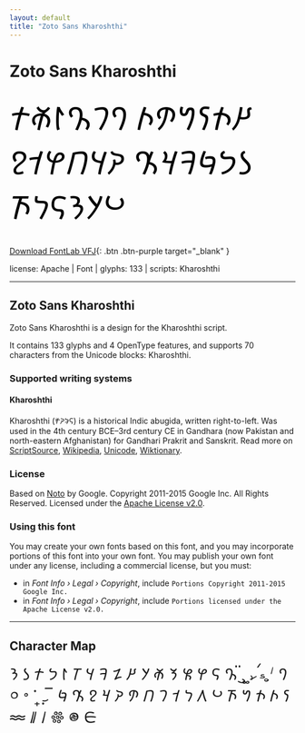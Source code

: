 ```yaml
---
layout: default
title: "Zoto Sans Kharoshthi"
---
```


# Zoto Sans Kharoshthi

<div contenteditable="true" style="font-family: Zoto Sans Kharoshthi; font-size: 4em; color:black; margin: 0.5em 0 0.5em 0; line-height: 1.4em;">
𐨙𐨥𐨣𐨦𐨮𐨤 𐨀𐨬𐨐𐨞𐨖𐨠 𐨡𐨟𐨳𐨛𐨰𐨲 𐨯𐨜𐨭𐨒𐨫𐨱 𐨨𐨗𐨢𐨑𐨪𐨧
</div>

[Download FontLab VFJ](https://downgit.github.io/#/home?url=https://github.com/fontlabcom/getgo-fonts/blob/main/getgo-fonts/apache/zotosans/zotosans-kharoshthi.ttf){: .btn .btn-purple target="_blank" }

license: Apache \| Font \| glyphs: 133 \| scripts: Kharoshthi

---


## Zoto Sans Kharoshthi

Zoto Sans Kharoshthi is a design for the Kharoshthi script.

It contains 133 glyphs and 4 OpenType features, and supports 70 characters from the Unicode blocks: Kharoshthi.


### Supported writing systems


#### Kharoshthi

Kharoshthi (𐨑𐨪𐨆𐨯𐨠𐨁) is a historical Indic abugida, written right-to-left. Was used in the 4th century BCE–3rd century CE in Gandhara (now Pakistan and north-eastern Afghanistan) for Gandhari Prakrit and Sanskrit. Read more on [ScriptSource](https://scriptsource.org/scr/Khar), [Wikipedia](https://en.wikipedia.org/wiki/ISO_15924:Khar), [Unicode](https://www.unicode.org/versions/Unicode13.0.0/ch14.pdf#G38474), [Wiktionary](https://en.wiktionary.org/wiki/Category:Kharoshthi_script).


### License

Based on [Noto](https://github.com/notofonts) by Google. Copyright 2011-2015 Google Inc. All Rights Reserved. Licensed under the [Apache License v2.0](https://www.apache.org/licenses/LICENSE-2.0.txt).

### Using this font

You may create your own fonts based on this font, and you may incorporate portions of this font into your own font. You may publish your own font under any license, including a commercial license, but you must:

- in _Font Info › Legal › Copyright_, include `Portions Copyright 2011-2015 Google Inc.`
- in _Font Info › Legal › Copyright_, include `Portions licensed under the Apache License v2.0.`


---

## Character Map

<div style="font-family: Zoto Sans Kharoshthi; font-size: 2em;">
𐨀 𐨁 𐨂 𐨃 𐨅 𐨆 𐨌 𐨍 𐨎 𐨏 𐨐 𐨑 𐨒 𐨓 𐨕 𐨖 𐨗 𐨙 𐨚 𐨛 𐨜 𐨝 𐨞 𐨟 𐨠 𐨡 𐨢 𐨣 𐨤 𐨥 𐨦 𐨧 𐨨 𐨩 𐨪 𐨫 𐨬 𐨭 𐨮 𐨯 𐨰 𐨱 𐨲 𐨳 𐨸 𐨹 𐨺 𐨿 𐩐 𐩑 𐩒 𐩓 𐩔 𐩕 𐩖 𐩗 𐩘
</div>

